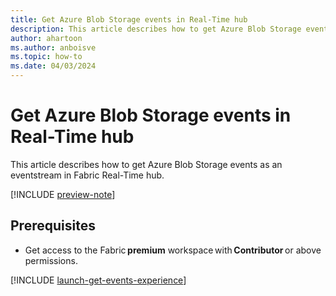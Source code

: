 ```yaml
---
title: Get Azure Blob Storage events in Real-Time hub
description: This article describes how to get Azure Blob Storage events as an eventstream in Fabric Real-Time hub.
author: ahartoon
ms.author: anboisve
ms.topic: how-to
ms.date: 04/03/2024
---
```


# Get Azure Blob Storage events in Real-Time hub
This article describes how to get Azure Blob Storage events as an eventstream in Fabric Real-Time hub.

[!INCLUDE [preview-note](./includes/preview-note.md)]

## Prerequisites 

- Get access to the Fabric **premium** workspace with **Contributor** or above permissions. 

[!INCLUDE [launch-get-events-experience](./includes/launch-get-events-experience.md)]